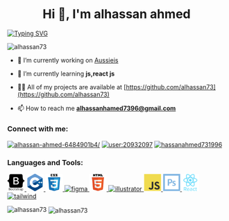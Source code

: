 <h1 align="center">Hi 👋, I'm alhassan ahmed</h1>
<a href="https://git.io/typing-svg"><img src="https://readme-typing-svg.herokuapp.com?font=Lilita+One&weight=600&size=32&pause=800&color=4BF72E&center=true&vCenter=true&width=435&lines=Front+end+developer" alt="Typing SVG" /></a>

<p align="left"> <img src="https://komarev.com/ghpvc/?username=alhassan73&label=Profile%20views&color=0e75b6&style=flat" alt="alhassan73" /> </p>

- 🔭 I’m currently working on [Aussieis](www.aussieis.com)

- 🌱 I’m currently learning **js,react js**

- 👨‍💻 All of my projects are available at [https://github.com/alhassan73](https://github.com/alhassan73)

- 📫 How to reach me **alhassanhamed7396@gmail.com**

<h3 align="left">Connect with me:</h3>
<p align="left">
<a href="https://linkedin.com/in/alhassan-ahmed-6484901b4/" target="blank"><img align="center" src="https://raw.githubusercontent.com/rahuldkjain/github-profile-readme-generator/master/src/images/icons/Social/linked-in-alt.svg" alt="alhassan-ahmed-6484901b4/" height="30" width="40" /></a>
<a href="https://stackoverflow.com/users/user:20932097" target="blank"><img align="center" src="https://raw.githubusercontent.com/rahuldkjain/github-profile-readme-generator/master/src/images/icons/Social/stack-overflow.svg" alt="user:20932097" height="30" width="40" /></a>
<a href="https://fb.com/hassanahmed731996" target="blank"><img align="center" src="https://raw.githubusercontent.com/rahuldkjain/github-profile-readme-generator/master/src/images/icons/Social/facebook.svg" alt="hassanahmed731996" height="30" width="40" /></a>
</p>

<h3 align="left">Languages and Tools:</h3>
<p align="left"> <a href="https://getbootstrap.com" target="_blank" rel="noreferrer"> <img src="https://raw.githubusercontent.com/devicons/devicon/master/icons/bootstrap/bootstrap-plain-wordmark.svg" alt="bootstrap" width="40" height="40"/> </a> <a href="https://www.w3schools.com/cpp/" target="_blank" rel="noreferrer"> <img src="https://raw.githubusercontent.com/devicons/devicon/master/icons/cplusplus/cplusplus-original.svg" alt="cplusplus" width="40" height="40"/> </a> <a href="https://www.w3schools.com/css/" target="_blank" rel="noreferrer"> <img src="https://raw.githubusercontent.com/devicons/devicon/master/icons/css3/css3-original-wordmark.svg" alt="css3" width="40" height="40"/> </a> <a href="https://www.figma.com/" target="_blank" rel="noreferrer"> <img src="https://www.vectorlogo.zone/logos/figma/figma-icon.svg" alt="figma" width="40" height="40"/> </a> <a href="https://www.w3.org/html/" target="_blank" rel="noreferrer"> <img src="https://raw.githubusercontent.com/devicons/devicon/master/icons/html5/html5-original-wordmark.svg" alt="html5" width="40" height="40"/> </a> <a href="https://www.adobe.com/in/products/illustrator.html" target="_blank" rel="noreferrer"> <img src="https://www.vectorlogo.zone/logos/adobe_illustrator/adobe_illustrator-icon.svg" alt="illustrator" width="40" height="40"/> </a> <a href="https://developer.mozilla.org/en-US/docs/Web/JavaScript" target="_blank" rel="noreferrer"> <img src="https://raw.githubusercontent.com/devicons/devicon/master/icons/javascript/javascript-original.svg" alt="javascript" width="40" height="40"/> </a> <a href="https://www.photoshop.com/en" target="_blank" rel="noreferrer"> <img src="https://raw.githubusercontent.com/devicons/devicon/master/icons/photoshop/photoshop-line.svg" alt="photoshop" width="40" height="40"/> </a> <a href="https://reactjs.org/" target="_blank" rel="noreferrer"> <img src="https://raw.githubusercontent.com/devicons/devicon/master/icons/react/react-original-wordmark.svg" alt="react" width="40" height="40"/> </a> <a href="https://tailwindcss.com/" target="_blank" rel="noreferrer"> <img src="https://www.vectorlogo.zone/logos/tailwindcss/tailwindcss-icon.svg" alt="tailwind" width="40" height="40"/> </a> </p>

<p><img align="left" src="https://github-readme-stats.vercel.app/api/top-langs?username=alhassan73&show_icons=true&locale=en&layout=compact" alt="alhassan73" /></p>

<p>&nbsp;<img align="center" src="https://github-readme-stats.vercel.app/api?username=alhassan73&show_icons=true&locale=en" alt="alhassan73" /></p>

